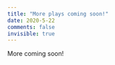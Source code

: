```yaml
---
title: "More plays coming soon!"
date: 2020-5-22
comments: false
invisible: true
---
```


More coming soon!